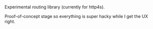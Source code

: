 Experimental routing library (currently for http4s).

Proof-of-concept stage so everything is super hacky while I get the UX right.